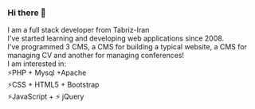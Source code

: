 ### Hi there 👋
I am a full stack developer from Tabriz-Iran <br>
I've started learning and developing web applications since 2008.<br>
I've programmed 3 CMS, a CMS for building a typical website, a CMS for managing CV and another for managing conferences!<br>
I am interested in:<br>
⚡PHP + Mysql +Apache<br>
⚡CSS + HTML5 + Bootstrap<br>
⚡JavaScript + ⚡ jQuery<br>


